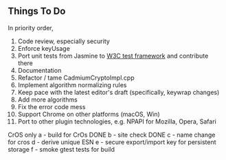 Things To Do
------------

In priority order,

1. Code review, especially security
2. Enforce keyUsage
3. Port unit tests from Jasmine to [W3C test framework](https://github.com/w3c/web-platform-tests) and contribute there
4. Documentation
5. Refactor / tame CadmiumCryptoImpl.cpp
6. Implement algorithm normalizing rules
7. Keep pace with the latest editor's draft (specifically, keywrap changes)
8. Add more algorithms
9. Fix the error code mess
10. Support Chrome on other platforms (macOS, Win)
11. Port to other plugin technologies, e.g. NPAPI for Mozilla, Opera, Safari

CrOS only
a - build for CrOs DONE
b - site check DONE
c - name change for cros
d - derive unique ESN
e - secure export/import key for persistent storage
f - smoke gtest tests for build
